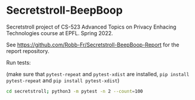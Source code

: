 # Secretstroll-BeepBoop
Secretstroll project of CS-523 Advanced Topics on Privacy Enhacing Technologies course at EPFL. Spring 2022.

See https://github.com/Robb-Fr/Secretstroll-BeepBoop-Report for the report repository.

Run tests:

(make sure that `pytest-repeat` and `pytest-xdist` are installed, `pip install pytest-repeat` and `pip install pytest-xdist`)
```bash
cd secretstroll; python3 -m pytest -n 2 --count=100
```
